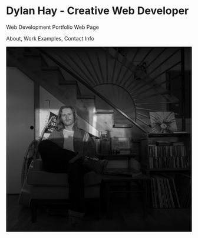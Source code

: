 # Dylan Hay - Creative Web Developer

Web Development Portfolio Web Page

About,
Work Examples,
Contact Info

![Screenshot](./assets/images/profpic1.jpg "Dylan Hay")

